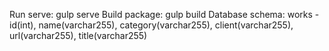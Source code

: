 Run serve: gulp serve
Build package: gulp build
Database schema: 
works - id(int), name(varchar255), category(varchar255), client(varchar255), url(varchar255), title(varchar255)